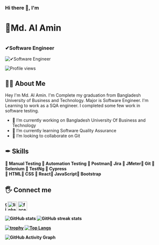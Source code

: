 ### Hi there 👋, I'm <h1>👨Md. Al Amin<h1/>
  #### <h3>✔Software Engineer</h3>
![✔Software Engineer](https://tse2.mm.bing.net/th?id=OIP.4fNBO_UDYEVxM0E5T2FyJQHaFj&pid=Api&P=0)
  
![Profile views](https://gpvc.arturio.dev/alamin937)  

<h2><b>👨‍⚖️ About Me</b></h2>
Hey I'm Md. Al Amin. I'm Complete my graduation from Bangladesh University of Business and Technology. Major is Software Engineer. I'm Learning to work as a SQA engineer. I completed some few work in software testing.
  
- 🔭 I’m currently working on Bangladesh University Of Business and Technology 
- 🌱 I’m currently learning Software Quality Assurance 
- 👯 I’m looking to collaborate on Git 

<h2><b>✒ Skills</b></h2><h4>🥇 Manual Testing 🥇 Automation Testing 🥇 Postman🥇 Jira 🥇 JMeter🥇 Git 🥇 Selenium 🥇 TestNg 🥇 Cypress <br>🥇 HTML🥇 CSS 🥇 React🥇 JavaScript🥇 Bootstrap</h4>

  <h2><b>🖐 Connect me<b></h2>

[<img style="width:5" src='https://cdn.jsdelivr.net/npm/simple-icons@3.0.1/icons/github.svg' alt='github' height='30'>](https://github.com/alamin937)  [<img src='https://cdn.jsdelivr.net/npm/simple-icons@3.0.1/icons/linkedin.svg' alt='linkedin' height='30'>](https://www.linkedin.com/in/https://www.linkedin.com/in/md-al-amin-20ba14216//)  [<img src='https://cdn.jsdelivr.net/npm/simple-icons@3.0.1/icons/facebook.svg' alt='facebook' height='30'>](https://www.facebook.com/https://www.facebook.com/alamin.anik.10/)  
    
![GitHub stats](https://github-readme-stats.vercel.app/api?username=alamin937&show_icons=true)  ![GitHub streak stats](https://github-readme-streak-stats.herokuapp.com/?user=alamin937) 
    
[![trophy](https://github-profile-trophy.vercel.app/?username=ryo-ma&theme=onedark)](https://github.com/ryo-ma/github-profile-trophy) [![Top Langs](https://github-readme-stats.vercel.app/api/top-langs/?username=alamin937)](https://github.com/anuraghazra/github-readme-stats)


![GitHub Activity Graph](https://activity-graph.herokuapp.com/graph?username=alamin937)  

 


